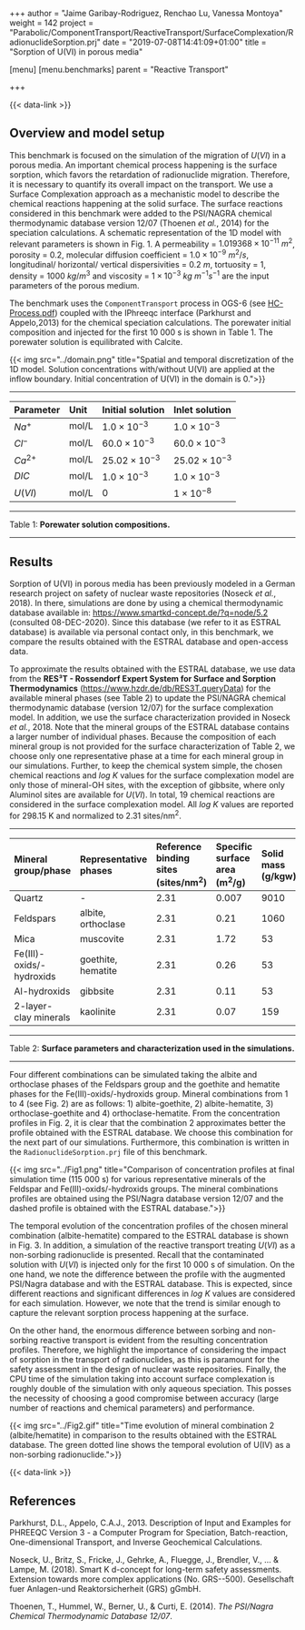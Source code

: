 +++
author = "Jaime Garibay-Rodriguez, Renchao Lu, Vanessa Montoya"
weight = 142
project = "Parabolic/ComponentTransport/ReactiveTransport/SurfaceComplexation/RadionuclideSorption.prj"
date = "2019-07-08T14:41:09+01:00"
title = "Sorption of U(VI) in porous media"

[menu]
  [menu.benchmarks]
    parent = "Reactive Transport"

+++

{{< data-link >}}

## Overview and model setup

This benchmark is focused on the simulation of the migration of $U(VI)$ in a porous media. An important chemical process happening is the surface sorption, which favors the retardation of radionuclide migration. Therefore, it is necessary to quantify its overall impact on the transport. We use a Surface Complexation approach as a mechanistic model to describe the chemical reactions happening at the solid surface. The surface reactions considered in this benchmark were added to the PSI/NAGRA chemical thermodynamic database version 12/07 (Thoenen *et al.*, 2014) for the speciation calculations. A schematic representation of the 1D model with relevant parameters is shown in Fig. 1. A permeability = $1.019368 \times 10^{-11}~m^2$, porosity = $0.2$, molecular diffusion coefficient = $1.0 \times 10^{-9}~m^2/s$, longitudinal/ horizontal/ vertical dispersivities = $0.2~m$, tortuosity = $1$, density = $1000~kg/m^3$ and viscosity = $1\times 10^{-3}~kg~m^{-1} s^{-1}$ are the input parameters of the porous medium.

The benchmark uses the `ComponentTransport` process in OGS-6 (see [HC-Process.pdf](/docs/benchmarks/hydro-component/HC-Process.pdf)) coupled with the IPhreeqc interface (Parkhurst and Appelo,2013) for the chemical speciation calculations. The porewater initial composition and injected for the first 10 000 s is shown in Table 1. The porewater solution is equilibrated with Calcite.

{{< img src="../domain.png" title="Spatial and temporal discretization of the 1D model. Solution concentrations with/without U(VI) are applied at the inflow boundary. Initial concentration of U(VI) in the domain is 0.">}}

-----------------------------------------

|Parameter | Unit | Initial solution | Inlet solution |
|:-------- | :------ | :---- | :--- |
| $Na^+$   |  mol/L  | $1.0 \times 10^{-3}$  | $1.0 \times 10^{-3}$ |
| $Cl^-$ | mol/L | $60.0 \times 10^{-3}$ | $60.0 \times 10^{-3}$ |
| $Ca^{2+}$    | mol/L | $25.02 \times 10^{-3}$ | $25.02 \times 10^{-3}$ |
| $DIC$  | mol/L | $1.0 \times 10^{-3}$ | $1.0 \times 10^{-3}$ |
| $U(VI)$   | mol/L | 0  | $1 \times 10^{-8}$ |
-----------------------------------------

Table 1: **Porewater solution compositions.**

-----------------------------------------

## Results

Sorption of U(VI) in porous media has been previously modeled in a German research project on safety of nuclear waste repositories (Noseck *et al.*, 2018). In there, simulations are done by using a chemical thermodynamic database available in: https://www.smartkd-concept.de/?q=node/5.2 (consulted 08-DEC-2020). Since this database (we refer to it as ESTRAL database) is available via personal contact only, in this benchmark, we compare the results obtained with the ESTRAL database and open-access data.

To approximate the results obtained with the ESTRAL database, we use data from the **RES³T - Rossendorf Expert System for Surface and Sorption Thermodynamics** (https://www.hzdr.de/db/RES3T.queryData) for the available mineral phases (see Table 2) to update the PSI/NAGRA chemical thermodynamic database (version 12/07) for the surface complexation model. In addition, we use the surface characterization provided in Noseck *et al.*, 2018. Note that the mineral groups of the ESTRAL database contains a larger number of individual phases. Because the composition of each mineral group is not provided for the surface characterization of Table 2, we choose only one representative phase at a time for each mineral group in our simulations. Further, to keep the chemical system simple, the chosen chemical reactions and *log K* values for the surface complexation model are only those of mineral-OH sites, with the exception of gibbsite, where only Aluminol sites are available for $U(VI)$. In total, 19 chemical reactions are considered in the surface complexation model. All *log K* values are reported for 298.15 K and normalized to 2.31 sites/nm$^2$.  

-----------------------------------------

|Mineral group/phase | Representative phases | Reference binding sites (sites/nm$^2$) | Specific surface area (m$^2$/g) |  Solid mass (g/kgw) |
|:-------- | :------ | :---- | :--- | :--- |
| Quartz   |  -  | 2.31  | 0.007 | 9010 |
| Feldspars | albite, orthoclase | 2.31 | 0.21 | 1060 |
| Mica    | muscovite | 2.31     | 1.72 | 53 |
| Fe(III)-oxids/-hydroxids  | goethite, hematite| 2.31   | 0.26 | 53 |
| Al-hydroxids   | gibbsite   | 2.31  | 0.11 | 53 |
| 2-layer-clay minerals | kaolinite | 2.31 | 0.07 | 159 |
-----------------------------------------

Table 2: **Surface parameters and characterization used in the simulations.**

-----------------------------------------

Four different combinations can be simulated taking the albite and orthoclase phases of the Feldspars group and the goethite and hematite phases for the Fe(III)-oxids/-hydroxids group. Mineral combinations from 1 to 4 (see Fig. 2) are as follows: 1) albite-goethite, 2) albite-hematite, 3) orthoclase-goethite and 4) orthoclase-hematite. From the concentration profiles in Fig. 2, it is clear that the combination 2 approximates better the profile obtained with the ESTRAL database. We choose this combination for the next part of our simulations. Furthermore, this combination is written in the `RadionuclideSorption.prj` file of this benchmark.

{{< img src="../Fig1.png" title="Comparison of concentration profiles at final simulation time (115 000 s) for various representative minerals of the Feldspar and Fe(III)-oxids/-hydroxids groups. The mineral combinations profiles are obtained using the PSI/Nagra database version 12/07 and the dashed profile is obtained with the ESTRAL database.">}}

The temporal evolution of the concentration profiles of the chosen mineral combination (albite-hematite) compared to the ESTRAL database is shown in Fig. 3. In addition, a simulation of the reactive transport treating $U(VI)$ as a non-sorbing radionuclide is presented. Recall that the contaminated solution with $U(VI)$ is injected only for the first 10 000 s of simulation. On the one hand, we note the difference between the profile with the augmented PSI/Nagra database and with the ESTRAL database. This is expected, since different reactions and significant differences in *log K* values are considered for each simulation. However, we note that the trend is similar enough to capture the relevant sorption process happening at the surface.

On the other hand, the enormous difference between sorbing and non-sorbing reactive transport is evident from the resulting concentration profiles. Therefore, we highlight the importance of considering the impact of sorption in the transport of radionuclides, as this is paramount for the safety assessment in the design of nuclear waste repositories. Finally, the CPU time of the simulation taking into account surface complexation is roughly double of the simulation with only aqueous speciation. This posses the necessity of choosing a good compromise between accuracy (large number of reactions and chemical parameters) and performance.

{{< img src="../Fig2.gif" title="Time evolution of mineral combination 2 (albite/hematite) in comparison to the results obtained with the ESTRAL database. The green dotted line shows the temporal evolution of U(IV) as a non-sorbing radionuclide.">}}

{{< data-link >}}

## References

Parkhurst, D.L., Appelo, C.A.J., 2013. Description of Input and Examples for PHREEQC Version 3 - a Computer Program for Speciation, Batch-reaction, One-dimensional Transport, and Inverse Geochemical Calculations.

Noseck, U., Britz, S., Fricke, J., Gehrke, A., Fluegge, J., Brendler, V., ... & Lampe, M. (2018). Smart K d-concept for long-term safety assessments. Extension towards more complex applications (No. GRS--500). Gesellschaft fuer Anlagen-und Reaktorsicherheit (GRS) gGmbH.

Thoenen, T., Hummel, W., Berner, U., & Curti, E. (2014). *The PSI/Nagra Chemical Thermodynamic Database 12/07*.